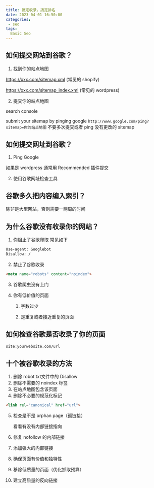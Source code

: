 ```yaml
---
title: 搞定收录，搞定排名
date: 2023-04-01 16:50:00
categories:
 - seo
tags:
  Basic Seo
---
```


## 如何提交网站到谷歌？

1. 找到你的站点地图

  https://xxx.com/sitemap.xml (常见的 shopify)

  https://xxx.com/sitemap_index.xml (常见的 wordpress)

2. 提交你的站点地图

  search console

  submit your sitemap by pinging google
  `http://www.google.com/ping?sitemap=你的站点地图`
  不要多次提交或者 ping 没有更改的 sitemap

## 如何提交网址到谷歌？

1. Ping Google

如果是 wordpress 通常用 Recommended 插件提交

2. 使用谷歌网址检查工具

## 谷歌多久把内容编入索引？

除非是大型网站，否则需要一两周的时间

## 为什么谷歌没有收录你的网站？

1. 你阻止了谷歌爬取
常见如下
```txt
Use-agent: Googlebot
Disallow: /
```
2. 禁止了谷歌收录
```html
<meta name="robots" content="noindex">
```
3. 谷歌爬虫没有上门
4. 你有低价值的页面

    1. 字数过少

    2. 是重复或者接近重复的页面

## 如何检查谷歌是否收录了你的页面

```txt
site:yourwebsite.com/url
```

## 十个被谷歌收录的方法

1. 删除 robot.txt文件中的 Disallow
2. 删除不需要的 noindex 标签
3. 在站点地图包含该页面
4. 删除不必要的规范化标记
```html
<link rel="canonical" href="url">
```
5. 检查是不是 orphan page（孤链接）

    看看有没有内部链接指向
6. 修复 nofollow 的内部链接
7. 添加强大的内部链接
8. 确保页面有价值和独特性
9. 移除低质量的页面（优化抓取预算）
10. 建立高质量的反向链接

